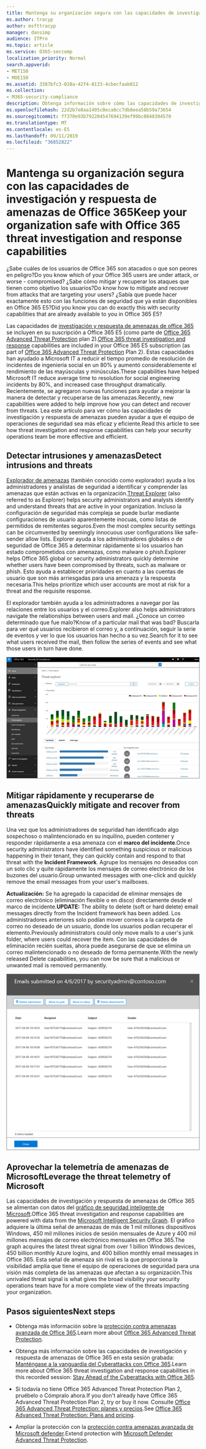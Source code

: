 ```yaml
---
title: Mantenga su organización segura con las capacidades de investigación y respuesta de amenazas de Office 365
ms.author: tracyp
author: msfttracyp
manager: dansimp
audience: ITPro
ms.topic: article
ms.service: O365-seccomp
localization_priority: Normal
search.appverid:
- MET150
- MOE150
ms.assetid: 3387bfc3-028a-42f4-8133-4cbecfaab812
ms.collection:
- M365-security-compliance
description: Obtenga información sobre cómo las capacidades de investigación y respuesta de las amenazas de Office 365 pueden ayudar a su organización a detectar intrusiones y amenazas, y mitigar rápidamente y recuperarse de amenazas.
ms.openlocfilehash: 22d2b7e0aa1495c0eca0cc7db8eea58b59a73654
ms.sourcegitcommit: ff370e93b792204547694139ef99bc0848304570
ms.translationtype: MT
ms.contentlocale: es-ES
ms.lasthandoff: 09/11/2019
ms.locfileid: "36852822"
---
```

# <a name="keep-your-organization-safe-with-office-365-threat-investigation-and-response-capabilities"></a><span data-ttu-id="e48eb-103">Mantenga su organización segura con las capacidades de investigación y respuesta de amenazas de Office 365</span><span class="sxs-lookup"><span data-stu-id="e48eb-103">Keep your organization safe with Office 365 threat investigation and response capabilities</span></span>

<span data-ttu-id="e48eb-104">¿Sabe cuáles de los usuarios de Office 365 son atacados o que son peores en peligro?</span><span class="sxs-lookup"><span data-stu-id="e48eb-104">Do you know which of your Office 365 users are under attack, or worse - compromised?</span></span> <span data-ttu-id="e48eb-105">¿Sabe cómo mitigar y recuperar los ataques que tienen como objetivo los usuarios?</span><span class="sxs-lookup"><span data-stu-id="e48eb-105">Do know how to mitigate and recover from attacks that are targeting your users?</span></span> <span data-ttu-id="e48eb-106">¿Sabía que puede hacer exactamente esto con las funciones de seguridad que ya están disponibles en Office 365 E5?</span><span class="sxs-lookup"><span data-stu-id="e48eb-106">Did you know you can do exactly this with security capabilities that are already available to you in Office 365 E5?</span></span> 
  
<span data-ttu-id="e48eb-107">Las capacidades de [investigación y respuesta de amenazas de office 365](office-365-ti.md) se incluyen en su suscripción a Office 365 E5 (como parte de [Office 365 Advanced Threat Protection](office-365-atp.md) plan 2).</span><span class="sxs-lookup"><span data-stu-id="e48eb-107">[Office 365 threat investigation and response](office-365-ti.md) capabilities are included in your Office 365 E5 subscription (as part of [Office 365 Advanced Threat Protection](office-365-atp.md) Plan 2).</span></span> <span data-ttu-id="e48eb-108">Estas capacidades han ayudado a Microsoft IT a reducir el tiempo promedio de resolución de incidentes de ingeniería social en un 80% y aumentó considerablemente el rendimiento de las mayúsculas y minúsculas.</span><span class="sxs-lookup"><span data-stu-id="e48eb-108">These capabilities have helped Microsoft IT reduce average time to resolution for social engineering incidents by 80%, and increased case throughput dramatically.</span></span> <span data-ttu-id="e48eb-109">Recientemente, se agregaron nuevas funciones para ayudar a mejorar la manera de detectar y recuperarse de las amenazas.</span><span class="sxs-lookup"><span data-stu-id="e48eb-109">Recently, new capabilities were added to help improve how you can detect and recover from threats.</span></span> <span data-ttu-id="e48eb-110">Lea este artículo para ver cómo las capacidades de investigación y respuesta de amenazas pueden ayudar a que el equipo de operaciones de seguridad sea más eficaz y eficiente.</span><span class="sxs-lookup"><span data-stu-id="e48eb-110">Read this article to see how threat investigation and response capabilities can help your security operations team be more effective and efficient.</span></span>
  
## <a name="detect-intrusions-and-threats"></a><span data-ttu-id="e48eb-111">Detectar intrusiones y amenazas</span><span class="sxs-lookup"><span data-stu-id="e48eb-111">Detect intrusions and threats</span></span>

<span data-ttu-id="e48eb-112">[Explorador de amenazas](threat-explorer.md) (también conocido como explorador) ayuda a los administradores y analistas de seguridad a identificar y comprender las amenazas que están activas en la organización.</span><span class="sxs-lookup"><span data-stu-id="e48eb-112">[Threat Explorer](threat-explorer.md) (also referred to as Explorer) helps security administrators and analysts identify and understand threats that are active in your organization.</span></span> <span data-ttu-id="e48eb-113">Incluso la configuración de seguridad más compleja se puede burlar mediante configuraciones de usuario aparentemente inocuas, como listas de permitidos de remitentes seguros.</span><span class="sxs-lookup"><span data-stu-id="e48eb-113">Even the most complex security settings can be circumvented by seemingly innocuous user configurations like safe-sender allow lists.</span></span> <span data-ttu-id="e48eb-114">Explorer ayuda a los administradores globales o de seguridad de Office 365 a determinar rápidamente si los usuarios han estado comprometidos con amenazas, como malware o phish.</span><span class="sxs-lookup"><span data-stu-id="e48eb-114">Explorer helps Office 365 global or security administrators quickly determine whether users have been compromised by threats, such as malware or phish.</span></span> <span data-ttu-id="e48eb-115">Esto ayuda a establecer prioridades en cuanto a las cuentas de usuario que son más arriesgadas para una amenaza y la respuesta necesaria.</span><span class="sxs-lookup"><span data-stu-id="e48eb-115">This helps prioritize which user accounts are most at risk for a threat and the requisite response.</span></span> 
  
<span data-ttu-id="e48eb-116">El explorador también ayuda a los administradores a navegar por las relaciones entre los usuarios y el correo.</span><span class="sxs-lookup"><span data-stu-id="e48eb-116">Explorer also helps administrators navigate the relationships between users and mail.</span></span> <span data-ttu-id="e48eb-117">¿Conoce un correo determinado que fue malo?</span><span class="sxs-lookup"><span data-stu-id="e48eb-117">Know of a particular mail that was bad?</span></span> <span data-ttu-id="e48eb-118">Buscarla para ver qué usuarios recibieron el correo y, a continuación, seguir la serie de eventos y ver lo que los usuarios han hecho a su vez.</span><span class="sxs-lookup"><span data-stu-id="e48eb-118">Search for it to see what users received the mail, then follow the series of events and see what those users in turn have done.</span></span>

![Captura de pantalla del explorador de amenazas en Office 365, con código de color por familia de malware](media/591338dd-252a-437d-b5f2-87aa42e74b0c.png)
  
## <a name="quickly-mitigate-and-recover-from-threats"></a><span data-ttu-id="e48eb-120">Mitigar rápidamente y recuperarse de amenazas</span><span class="sxs-lookup"><span data-stu-id="e48eb-120">Quickly mitigate and recover from threats</span></span>

<span data-ttu-id="e48eb-121">Una vez que los administradores de seguridad han identificado algo sospechoso o malintencionado en su inquilino, pueden contener y responder rápidamente a esa amenaza con el **marco del incidente**.</span><span class="sxs-lookup"><span data-stu-id="e48eb-121">Once security administrators have identified something suspicious or malicious happening in their tenant, they can quickly contain and respond to that threat with the **Incident Framework**.</span></span> <span data-ttu-id="e48eb-122">Agrupe los mensajes no deseados con un solo clic y quite rápidamente los mensajes de correo electrónico de los buzones del usuario.</span><span class="sxs-lookup"><span data-stu-id="e48eb-122">Group unwanted messages with one-click and quickly remove the email messages from your user's mailboxes.</span></span> 
  
 <span data-ttu-id="e48eb-123">**Actualización:** Se ha agregado la capacidad de eliminar mensajes de correo electrónico (eliminación flexible o en disco) directamente desde el marco de incidente.</span><span class="sxs-lookup"><span data-stu-id="e48eb-123">**UPDATE:** The ability to delete (soft or hard delete) email messages directly from the Incident framework has been added.</span></span> <span data-ttu-id="e48eb-124">Los administradores anteriores solo podían mover correos a la carpeta de correo no deseado de un usuario, donde los usuarios podían recuperar el elemento.</span><span class="sxs-lookup"><span data-stu-id="e48eb-124">Previously administrators could only move mails to a user's junk folder, where users could recover the item.</span></span> <span data-ttu-id="e48eb-125">Con las capacidades de eliminación recién sueltas, ahora puede asegurarse de que se elimina un correo malintencionado o no deseado de forma permanente.</span><span class="sxs-lookup"><span data-stu-id="e48eb-125">With the newly released Delete capabilities, you can now be sure that a malicious or unwanted mail is removed permanently.</span></span> 
    
![Captura de pantalla de la lista de correo electrónico de corrección de incidentes](media/9d8452d3-d8d2-4b26-81f9-76396e08dd17.png)
  
## <a name="leverage-the-threat-telemetry-of-microsoft"></a><span data-ttu-id="e48eb-127">Aprovechar la telemetría de amenazas de Microsoft</span><span class="sxs-lookup"><span data-stu-id="e48eb-127">Leverage the threat telemetry of Microsoft</span></span>

<span data-ttu-id="e48eb-128">Las capacidades de investigación y respuesta de amenazas de Office 365 se alimentan con datos del [gráfico de seguridad inteligente de Microsoft](https://go.microsoft.com/fwlink/?linkid=2036223).</span><span class="sxs-lookup"><span data-stu-id="e48eb-128">Office 365 threat investigation and response capabilities are powered with data from the [Microsoft Intelligent Security Graph](https://go.microsoft.com/fwlink/?linkid=2036223).</span></span> <span data-ttu-id="e48eb-129">El gráfico adquiere la última señal de amenazas de más de 1 mil millones dispositivos Windows, 450 mil millones inicios de sesión mensuales de Azure y 400 mil millones mensajes de correo electrónico mensuales en Office 365.</span><span class="sxs-lookup"><span data-stu-id="e48eb-129">The graph acquires the latest threat signal from over 1 billion Windows devices, 450 billion monthly Azure logins, and 400 billion monthly email messages in Office 365.</span></span> <span data-ttu-id="e48eb-130">Esta señal de amenaza sin rival es la que proporciona la visibilidad amplia que tiene el equipo de operaciones de seguridad para una visión más completa de las amenazas que afectan a su organización.</span><span class="sxs-lookup"><span data-stu-id="e48eb-130">This unrivaled threat signal is what gives the broad visibility your security operations team have for a more complete view of the threats impacting your organization.</span></span> 
  
## <a name="next-steps"></a><span data-ttu-id="e48eb-131">Pasos siguientes</span><span class="sxs-lookup"><span data-stu-id="e48eb-131">Next steps</span></span>

- <span data-ttu-id="e48eb-132">Obtenga más información sobre la [protección contra amenazas avanzada de Office 365](office-365-atp.md).</span><span class="sxs-lookup"><span data-stu-id="e48eb-132">Learn more about [Office 365 Advanced Threat Protection](office-365-atp.md).</span></span>

- <span data-ttu-id="e48eb-133">Obtenga más información sobre las capacidades de investigación y respuesta de amenazas de Office 365 en esta sesión grabada: [Manténgase a la vanguardia del Cyberattacks con Office 365](https://myignite.microsoft.com/videos/53723).</span><span class="sxs-lookup"><span data-stu-id="e48eb-133">Learn more about Office 365 threat investigation and response capabilities in this recorded session: [Stay Ahead of the Cyberattacks with Office 365](https://myignite.microsoft.com/videos/53723).</span></span>

- <span data-ttu-id="e48eb-134">Si todavía no tiene Office 365 Advanced Threat Protection Plan 2, pruébelo o Cómpralo ahora.</span><span class="sxs-lookup"><span data-stu-id="e48eb-134">If you don't already have Office 365 Advanced Threat Protection Plan 2, try or buy it now.</span></span> <span data-ttu-id="e48eb-135">Consulte [Office 365 Advanced Threat Protection: planes y precios](https://products.office.com/exchange/advance-threat-protection#pmg-allup-content).</span><span class="sxs-lookup"><span data-stu-id="e48eb-135">See [Office 365 Advanced Threat Protection: Plans and pricing](https://products.office.com/exchange/advance-threat-protection#pmg-allup-content).</span></span>
    
- <span data-ttu-id="e48eb-136">Ampliar la protección con la [protección contra amenazas avanzada de Microsoft defender](https://docs.microsoft.com/windows/security/threat-protection/microsoft-defender-atp/microsoft-defender-advanced-threat-protection).</span><span class="sxs-lookup"><span data-stu-id="e48eb-136">Extend protection with [Microsoft Defender Advanced Threat Protection](https://docs.microsoft.com/windows/security/threat-protection/microsoft-defender-atp/microsoft-defender-advanced-threat-protection).</span></span>